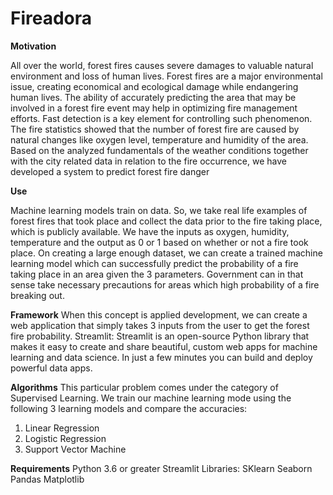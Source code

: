 # Fireadora

**Motivation**

All over the world, forest fires causes severe damages to valuable natural environment and loss of human lives. Forest fires are a major environmental issue, creating economical and ecological damage
while endangering human lives. The ability of accurately predicting the area that may be involved in a forest fire event may help in optimizing fire management efforts. Fast detection is a key element
for controlling such phenomenon. The fire statistics showed that the number of forest fire are caused by natural changes like oxygen level, temperature and humidity of the
area. Based on the analyzed fundamentals of the weather conditions together with the city related data in relation to the fire occurrence, we have developed a system to predict forest fire danger

**Use**

Machine learning models train on data. So, we take real life examples of forest fires that took place and collect the data prior to the fire taking place, which
is publicly available. We have the inputs as oxygen, humidity, temperature and the output as 0 or 1 based on whether or not a fire took place. On creating
a large enough dataset, we can create a trained machine learning model which can successfully predict the probability of a fire taking place in an area given
the 3 parameters. Government can in that sense take necessary precautions for areas which high probability of a fire breaking out.

**Framework**
When this concept is applied development, we can create a web application that simply takes 3 inputs from the user to get the forest fire probability.
Streamlit: Streamlit is an open-source Python library that makes it easy to create and share beautiful, custom web apps for machine learning and data
science. In just a few minutes you can build and deploy powerful data apps.

**Algorithms**
This particular problem comes under the category of Supervised Learning. We train our machine learning mode using the following 3 learning models and compare the accuracies:
1. Linear Regression
2. Logistic Regression
3. Support Vector Machine 

**Requirements**
Python 3.6 or greater
Streamlit
Libraries:
SKlearn
Seaborn
Pandas
Matplotlib
